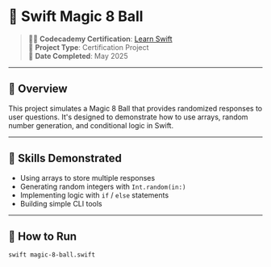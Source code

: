 # 🎱 Swift Magic 8 Ball

> 👨‍🎓 **Codecademy Certification**: [Learn Swift](https://www.codecademy.com/courses/learn-swift/projects/swift-magic-8-ball)  
> 📁 **Project Type**: Certification Project  
> 📅 **Date Completed**: May 2025  

---

## 🧠 Overview

This project simulates a Magic 8 Ball that provides randomized responses to user questions. It's designed to demonstrate how to use arrays, random number generation, and conditional logic in Swift.

---

## 🧱 Skills Demonstrated

- Using arrays to store multiple responses  
- Generating random integers with `Int.random(in:)`  
- Implementing logic with `if` / `else` statements  
- Building simple CLI tools

---

## 🚀 How to Run

```bash
swift magic-8-ball.swift
